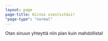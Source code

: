 ```yaml
---
layout: page
page-title: Kiitos viestistäsi!
"page-type": "normal"
---
```


Otan sinuun yhteyttä niin pian kuin mahdollista!